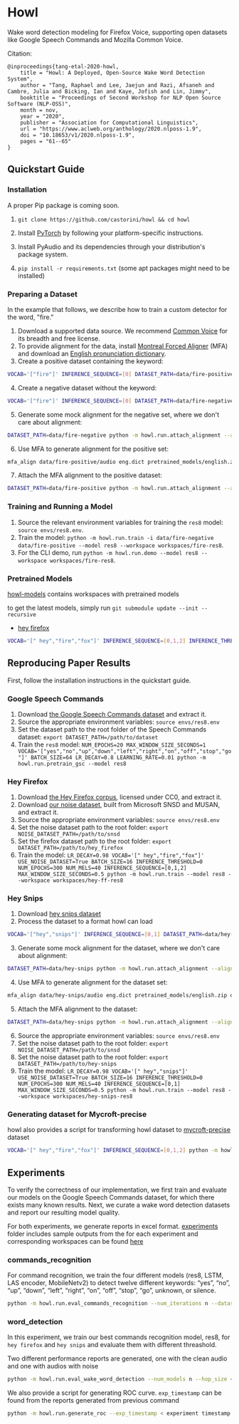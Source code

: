 # Howl
Wake word detection modeling for Firefox Voice, supporting open datasets like Google Speech Commands and Mozilla Common Voice.

Citation:
```
@inproceedings{tang-etal-2020-howl,
    title = "Howl: A Deployed, Open-Source Wake Word Detection System",
    author = "Tang, Raphael and Lee, Jaejun and Razi, Afsaneh and Cambre, Julia and Bicking, Ian and Kaye, Jofish and Lin, Jimmy",
    booktitle = "Proceedings of Second Workshop for NLP Open Source Software (NLP-OSS)",
    month = nov,
    year = "2020",
    publisher = "Association for Computational Linguistics",
    url = "https://www.aclweb.org/anthology/2020.nlposs-1.9",
    doi = "10.18653/v1/2020.nlposs-1.9",
    pages = "61--65"
}
```

## Quickstart Guide

### Installation

A proper Pip package is coming soon.

1. `git clone https://github.com/castorini/howl && cd howl`

2. Install [PyTorch](https://pytorch.org) by following your platform-specific instructions.

3. Install PyAudio and its dependencies through your distribution's package system.

4. `pip install -r requirements.txt` (some apt packages might need to be installed)

### Preparing a Dataset

In the example that follows, we describe how to train a custom detector for the word, "fire."

1. Download a supported data source. We recommend [Common Voice](https://commonvoice.mozilla.org/) for its breadth and free license.
2. To provide alignment for the data, install [Montreal Forced Aligner](https://montreal-forced-aligner.readthedocs.io/en/latest/installation.html) (MFA)
and download an [English pronunciation dictionary](http://svn.code.sf.net/p/cmusphinx/code/trunk/cmudict/cmudict-0.7b).
3. Create a positive dataset containing the keyword:
```bash
VOCAB='["fire"]' INFERENCE_SEQUENCE=[0] DATASET_PATH=data/fire-positive python -m howl.run.create_raw_dataset --negative-pct 0 -i ~/path/to/common-voice --positive-pct 100
```
4. Create a negative dataset without the keyword:
```bash
VOCAB='["fire"]' INFERENCE_SEQUENCE=[0] DATASET_PATH=data/fire-negative python -m howl.run.create_raw_dataset --negative-pct 5 -i ~/path/to/common-voice --positive-pct 0
```
5. Generate some mock alignment for the negative set, where we don't care about alignment:
```bash
DATASET_PATH=data/fire-negative python -m howl.run.attach_alignment --align-type stub
```
6. Use MFA to generate alignment for the positive set:
```bash
mfa_align data/fire-positive/audio eng.dict pretrained_models/english.zip output-folder
```
7. Attach the MFA alignment to the positive dataset:
```bash
DATASET_PATH=data/fire-positive python -m howl.run.attach_alignment --align-type mfa -i output-folder
```

### Training and Running a Model

1. Source the relevant environment variables for training the `res8` model: `source envs/res8.env`.
2. Train the model: `python -m howl.run.train -i data/fire-negative data/fire-positive --model res8 --workspace workspaces/fire-res8`.
3. For the CLI demo, run `python -m howl.run.demo --model res8 --workspace workspaces/fire-res8`.

### Pretrained Models

[howl-models](https://github.com/castorini/howl-models) contains workspaces with pretrained models

to get the latest models, simply run `git submodule update --init --recursive`

* [hey firefox](https://github.com/castorini/howl-models/tree/master/howl/hey-fire-fox)
```bash
VOCAB='[" hey","fire","fox"]' INFERENCE_SEQUENCE=[0,1,2] INFERENCE_THRESHOLD=0 NUM_MELS=40 MAX_WINDOW_SIZE_SECONDS=0.5 python -m howl.run.demo --model res8 --workspace howl-models/howl/hey-fire-fox
```

## Reproducing Paper Results

First, follow the installation instructions in the quickstart guide.

### Google Speech Commands

1. Download [the Google Speech Commands dataset](https://ai.googleblog.com/2017/08/launching-speech-commands-dataset.html) and extract it.
2. Source the appropriate environment variables: `source envs/res8.env`
3. Set the dataset path to the root folder of the Speech Commands dataset: `export DATASET_PATH=/path/to/dataset`
4. Train the `res8` model: `NUM_EPOCHS=20 MAX_WINDOW_SIZE_SECONDS=1 VOCAB='["yes","no","up","down","left","right","on","off","stop","go"]' BATCH_SIZE=64 LR_DECAY=0.8 LEARNING_RATE=0.01 python -m howl.run.pretrain_gsc --model res8`

### Hey Firefox

1. Download [the Hey Firefox corpus](https://nlp.nyc3.digitaloceanspaces.com/hey-ff-data.zip), licensed under CC0, and extract it.
2. Download [our noise dataset](https://nlp.nyc3.digitaloceanspaces.com/hey-ff-noise.zip), built from Microsoft SNSD and MUSAN, and extract it.
3. Source the appropriate environment variables: `source envs/res8.env`
4. Set the noise dataset path to the root folder: `export NOISE_DATASET_PATH=/path/to/snsd`
5. Set the firefox dataset path to the root folder: `export DATASET_PATH=/path/to/hey_firefox`
6. Train the model: `LR_DECAY=0.98 VOCAB='[" hey","fire","fox"]' USE_NOISE_DATASET=True BATCH_SIZE=16 INFERENCE_THRESHOLD=0 NUM_EPOCHS=300 NUM_MELS=40 INFERENCE_SEQUENCE=[0,1,2] MAX_WINDOW_SIZE_SECONDS=0.5 python -m howl.run.train --model res8 --workspace workspaces/hey-ff-res8`

### Hey Snips

1. Download [hey snips dataset](https://github.com/sonos/keyword-spotting-research-datasets)
2. Process the dataset to a format howl can load
```bash
VOCAB='["hey","snips"]' INFERENCE_SEQUENCE=[0,1] DATASET_PATH=data/hey-snips python -m howl.run.create_raw_dataset --dataset-type 'hey-snips' -i ~/path/to/hey_snips_dataset
```
3. Generate some mock alignment for the dataset, where we don't care about alignment:
```bash
DATASET_PATH=data/hey-snips python -m howl.run.attach_alignment --align-type stub
```
4. Use MFA to generate alignment for the dataset set:
```bash
mfa_align data/hey-snips/audio eng.dict pretrained_models/english.zip output-folder
```
5. Attach the MFA alignment to the dataset:
```bash
DATASET_PATH=data/hey-snips python -m howl.run.attach_alignment --align-type mfa -i output-folder
```
6. Source the appropriate environment variables: `source envs/res8.env`
7. Set the noise dataset path to the root folder: `export NOISE_DATASET_PATH=/path/to/snsd`
8. Set the noise dataset path to the root folder: `export DATASET_PATH=/path/to/hey-snips`
9. Train the model: `LR_DECAY=0.98 VOCAB='[" hey","snips"]' USE_NOISE_DATASET=True BATCH_SIZE=16 INFERENCE_THRESHOLD=0 NUM_EPOCHS=300 NUM_MELS=40 INFERENCE_SEQUENCE=[0,1] MAX_WINDOW_SIZE_SECONDS=0.5 python -m howl.run.train --model res8 --workspace workspaces/hey-snips-res8`

### Generating dataset for Mycroft-precise

howl also provides a script for transforming howl dataset to [mycroft-precise](https://github.com/MycroftAI/mycroft-precise) dataset
```bash
VOCAB='[" hey","fire","fox"]' INFERENCE_SEQUENCE=[0,1,2] python -m howl.run.generate_precise_dataset --dataset-path /path/to/howl_dataset
```

## Experiments

To verify the correctness of our implementation, we first train and evaluate our models on the Google Speech Commands dataset, for which there exists many known results. Next, we curate a wake word detection datasets and report our resulting model quality.

For both experiments, we generate reports in excel format. [experiments](https://github.com/castorini/howl/tree/master/experiments) folder includes sample outputs from the for each experiment and corresponding workspaces can be found [here](https://github.com/castorini/howl-models/tree/master/howl/experiments)

### commands_recognition

For command recognition, we train the four different models (res8, LSTM, LAS encoder, MobileNetv2) to detect twelve different keywords: “yes”, “no”, “up”, “down”, “left”, “right”, “on”, “off”, “stop”, “go”, unknown, or silence.

```bash
python -m howl.run.eval_commands_recognition --num_iterations n --dataset_path < path_to_gsc_datasets >
```

### word_detection

In this experiment, we train our best commands recognition model, res8, for `hey firefox` and `hey snips` and evaluate them with different threashold.

Two different performance reports are generated, one with the clean audio and one with audios with noise

```bash
python -m howl.run.eval_wake_word_detection --num_models n --hop_size < number between 0 and 1 > --exp_type < hey_firefox | hey_snips > --dataset_path "x" --noiseset_path "y"
```

We also provide a script for generating ROC curve. `exp_timestamp` can be found from the reports generated from previous command
```bash
python -m howl.run.generate_roc --exp_timestamp < experiment timestamp > --exp_type < hey_firefox | hey_snips >
```
